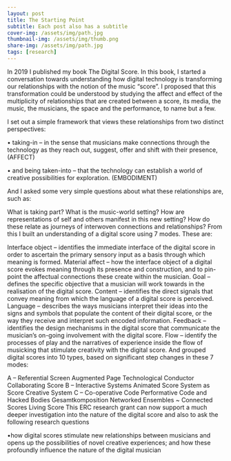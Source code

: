 ```yaml
---
layout: post
title: The Starting Point
subtitle: Each post also has a subtitle
cover-img: /assets/img/path.jpg
thumbnail-img: /assets/img/thumb.png
share-img: /assets/img/path.jpg
tags: [research]
---
```


In 2019 I published my book The Digital Score. In this book, I started a conversation towards understanding how digital technology is transforming our relationships with the notion of the music “score”. I proposed that this transformation could be understood by studying the affect and effect of the multiplicity of relationships that are created between a score, its media, the music, the musicians, the space and the performance, to name but a few.

I set out a simple framework that views these relationships from two distinct perspectives:

• taking-in – in the sense that musicians make connections through the technology as they reach out, suggest, offer and shift with their presence, (AFFECT)

• and being taken-into – that the technology can establish a world of creative possibilities for exploration. (EMBODIMENT)

And I asked some very simple questions about what these relationships are, such as:

What is taking part?
What is the music-world setting?
How are representations of self and others manifest in this new setting?
How do these relate as journeys of interwoven connections and relationships?
From this I built an understanding of a digital score using 7 modes. These are:

Interface object – identifies the immediate interface of the digital score in order to ascertain the primary sensory input as a basis through which meaning is formed.
Material affect – how the interface object of a digital score evokes meaning through its presence and construction, and to pin-point the affectual connections these create within the musician.
Goal – defines the specific objective that a musician will work towards in the realisation of the digital score.
Content – identifies the direct signals that convey meaning from which the language of a digital score is perceived.
Language – describes the ways musicians interpret their ideas into the signs and symbols that populate the content of their digital score, or the way they receive and interpret such encoded information.
Feedback – identifies the design mechanisms in the digital score that communicate the musician’s on-going involvement with the digital score.
Flow – identify the processes of play and the narratives of experience inside the flow of musicking that stimulate creativity with the digital score.
And grouped digital scores into 10 types, based on significant step changes in these 7 modes:

A – Referential Screen
Augmented Page
Technological Conductor
Collaborating Score
B – Interactive Systems
Animated Score
System as Score
Creative System
C – Co-operative Code
Performative Code and Hacked Bodies
Gesamtkomposition
Networked Ensembles ~ Connected Scores
Living Score
This ERC research grant can now support a much deeper investigation into the nature of the digital score and also to ask the following research questions

•how digital scores stimulate new relationships between musicians and opens up the possibilities of novel creative experiences; and how these profoundly influence the nature of the digital musician